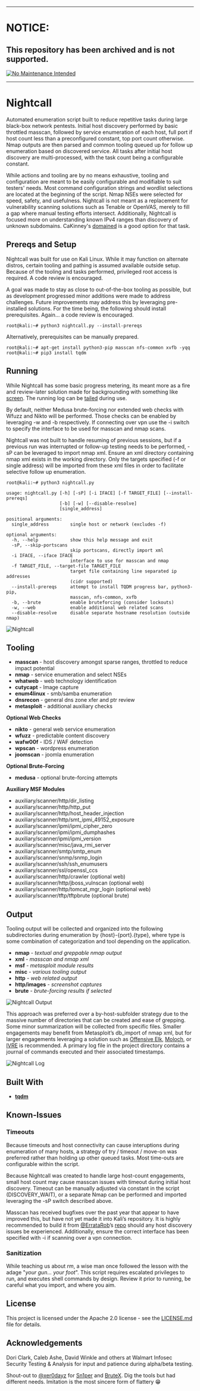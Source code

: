 ***
# NOTICE:
 
## This repository has been archived and is not supported.
 
[![No Maintenance Intended](http://unmaintained.tech/badge.svg)](http://unmaintained.tech/)
***

# Nightcall

Automated enumeration script built to reduce repetitive tasks during large black-box network pentests. Initial host discovery performed by basic throttled masscan, followed by service enumeration of each host, full port if host count less than a preconfigured constant, top port count otherwise. Nmap outputs are then parsed and common tooling queued up for follow up enumeration based on discovered service. All tasks after initial host discovery are multi-processed, with the task count being a configurable constant.

While actions and tooling are by no means exhaustive, tooling and configuration are meant to be easily configurable and modifiable to suit testers' needs. Most command configuration strings and wordlist selections are located at the beginning of the script. Nmap NSEs were selected for speed, safety, and usefulness. Nightcall is not meant as a replacement for vulnerability scanning solutions such as Tenable or OpenVAS, merely to fill a gap where manual testing efforts intersect. Additionally, Nightcall is focused more on understanding known IPv4 ranges than discovery of unknown subdomains. CaKinney's [domained](https://github.com/cakinney/domained) is a good option for that task.

## Prereqs and Setup

Nightcall was built for use on Kali Linux. While it may function on alternate distros, certain tooling and pathing is assumed available outside setup. Because of the tooling and tasks performed, privileged root access is required. A code review is encouraged.

A goal was made to stay as close to out-of-the-box tooling as possible, but as development progressed minor additions were made to address challenges. Future improvements may address this by leveraging pre-installed solutions. For the time being, the following should install prerequisites. Again... a code review is encouraged.

```
root@kali:~# python3 nightcall.py --install-prereqs
```

Alternatively, prerequisites can be manually prepared.

```
root@kali:~# apt-get install python3-pip masscan nfs-common xvfb -yqq
root@kali:~# pip3 install tqdm
```

## Running

While Nightcall has some basic progress metering, its meant more as a fire and review-later solution made for backgrounding with something like [screen](https://linuxize.com/post/how-to-use-linux-screen/). The running log can be [tailed](https://www.linode.com/docs/tools-reference/tools/view-and-follow-the-end-of-text-files-with-tail/) during use.

By default, neither Medusa brute-forcing nor extended web checks with Wfuzz and Nikto will be performed. Those checks can be enabled by leveraging -w and -b respectively. If connecting over vpn use the -i switch to specify the interface to be used for masscan and nmap scans.

Nightcall was not built to handle resuming of previous sessions, but if a previous run was interrupted or follow-up testing needs to be performed, -sP can be leveraged to import nmap xml. Ensure an xml directory containing nmap xml exists in the working directory. Only the targets specified (-f or single address) will be imported from these xml files in order to facilitate selective follow up enumeration.

```
root@kali:~# python3 nightcall.py

usage: nightcall.py [-h] [-sP] [-i IFACE] [-f TARGET_FILE] [--install-prereqs]
                    [-b] [-w] [--disable-resolve]
                    [single_address]

positional arguments:
  single_address        single host or network (excludes -f)

optional arguments:
  -h, --help            show this help message and exit
  -sP, --skip-portscans
                        skip portscans, directly import xml
  -i IFACE, --iface IFACE
                        interface to use for masscan and nmap
  -f TARGET_FILE, --target-file TARGET_FILE
                        target file containing line separated ip addresses
                        (cidr supported)
  --install-prereqs     attempt to install TQDM progress bar, python3-pip,
                        masscan, nfs-common, xvfb
  -b, --brute           enable bruteforcing (consider lockouts)
  -w, --web             enable additional web related scans
  --disable-resolve     disable separate hostname resolution (outside nmap)

```

![Nightcall](../screenshots/nightcall.png?raw=true)

## Tooling

* **masscan** - host discovery amongst sparse ranges, throttled to reduce impact potential 
* **nmap** - service enumeration and select NSEs
* **whatweb** - web technology identification
* **cutycapt** - Image capture
* **enum4linux** - smb/samba enumeration
* **dnsrecon** - general dns zone xfer and ptr review 
* **metasploit** - additional auxiliary checks

**Optional Web Checks**
* **nikto** - general web service enumeration
* **wfuzz** - predictable content discovery
* **wafw00f** - IDS / WAF detection
* **wpscan** - wordpress enumeration
* **joomscan** - joomla enumeration

**Optional Brute-Forcing**
* **medusa** - optional brute-forcing attempts

**Auxiliary MSF Modules**
* auxiliary/scanner/http/dir_listing
* auxiliary/scanner/http/http_put
* auxiliary/scanner/http/host_header_injection
* auxiliary/scanner/http/smt_ipmi_49152_exposure
* auxiliary/scanner/ipmi/ipmi_cipher_zero
* auxiliary/scanner/ipmi/ipmi_dumphashes
* auxiliary/scanner/ipmi/ipmi_version
* auxiliary/scanner/misc/java_rmi_server
* auxiliary/scanner/smtp/smtp_enum
* auxiliary/scanner/snmp/snmp_login
* auxiliary/scanner/ssh/ssh_enumusers
* auxiliary/scanner/ssl/openssl_ccs
* auxiliary/scanner/http/crawler (optional web)
* auxiliary/scanner/http/jboss_vulnscan (optional web)
* auxiliary/scanner/http/tomcat_mgr_login (optional web)
* auxiliary/scanner/tftp/tftpbrute (optional brute)

## Output

Tooling output will be collected and organized into the following subdirectories during enumeration by {host}-{port}.{type}, where type is some combination of categorization and tool depending on the application.

* **nmap** - *textual and greppable nmap output*
* **xml** - *masscan and nmap xml*
* **msf** - *metasploit module results*
* **misc** - *various tooling output*
* **http** - *web related output*
* **http/images** - *screenshot captures*
* **brute** - *brute-forcing results if selected*

![Nightcall Output](../screenshots/nightcall_output.png?raw=true)

This approach was preferred over a by-host-subfolder strategy due to the massive number of directories that can be created and ease of grepping. Some minor summarization will be collected from specific files. Smaller engagements may benefit from Metasploit’s db_import of nmap xml, but for larger engagements leveraging a solution such as [Offensive Elk](https://github.com/marco-lancini/docker_offensive_elk), [Moloch](https://github.com/aol/moloch), or [IVRE](https://ivre.rocks/) is recommended. A primary log file in the project directory contains a journal of commands executed and their associated timestamps.

![Nightcall Log](../screenshots/nightcall_log.png?raw=true)

## Built With
* **[tqdm](https://pypi.org/project/tqdm/)**

## Known-Issues

### Timeouts

Because timeouts and host connectivity can cause interuptions during enumeration of many hosts, a strategy of try / timeout / move-on was preferred rather than holding up other queued tasks. Most time-outs are configurable within the script.

Because Nightcall was created to handle large host-count engagements, small host count may cause masscan issues with timeout during initial host discovery. Timeout can be manually adjusted via constant in the script (DISCOVERY_WAIT), or a separate Nmap can be performed and imported leveraging the -sP switch described above.

Masscan has received bugfixes over the past year that appear to have improved this, but have not yet made it into Kali’s repository. It is highly recommended to build it from [@ErrataRob](https://twitter.com/erratarob)’s [repo](https://github.com/robertdavidgraham/masscan) should any host discovery issues be experienced. Additionally, ensure the correct interface has been specified with -i if scanning over a vpn connection.

### Sanitization

While teaching us about *rm*, a wise man once followed the lesson with the adage "*your gun... your foot*". This script requires escalated privileges to run, and executes shell commands by design. Review it prior to running, be careful what you import, and where you aim.

## License

This project is licensed under the Apache 2.0 license - see the [LICENSE.md](LICENSE.md) file for details.

## Acknowledgements

Dori Clark, Caleb Ashe, David Winkle and others at Walmart Infosec Security Testing & Analysis for input and patience during alpha/beta testing.

Shout-out to [@xer0dayz](https://twitter.com/xer0dayz) for [Sn1per](https://github.com/1N3/Sn1per) and [BruteX](https://github.com/1N3/BruteX). Dig the tools but had different needs. Imitation is the most sincere form of flattery :grin:
